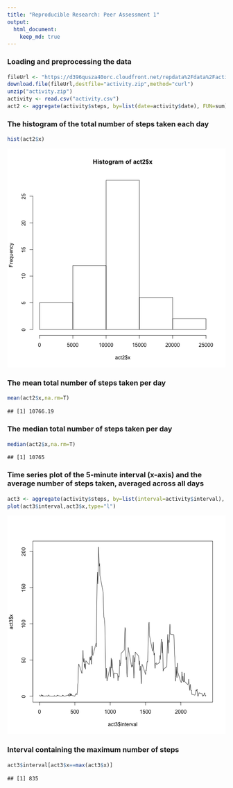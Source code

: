 ```yaml
---
title: "Reproducible Research: Peer Assessment 1"
output: 
  html_document:
    keep_md: true
---
```


### Loading and preprocessing the data


```r
fileUrl <- "https://d396qusza40orc.cloudfront.net/repdata%2Fdata%2Factivity.zip"
download.file(fileUrl,destfile="activity.zip",method="curl")
unzip("activity.zip")
activity <- read.csv("activity.csv")
act2 <- aggregate(activity$steps, by=list(date=activity$date), FUN=sum)
```

### The histogram of the total number of steps taken each day


```r
hist(act2$x)
```

![plot of chunk unnamed-chunk-2](figure/unnamed-chunk-2-1.png) 

### The mean total number of steps taken per day


```r
mean(act2$x,na.rm=T)
```

```
## [1] 10766.19
```

### The median total number of steps taken per day


```r
median(act2$x,na.rm=T)
```

```
## [1] 10765
```

### Time series plot of the 5-minute interval (x-axis) and the average number of steps taken, averaged across all days


```r
act3 <- aggregate(activity$steps, by=list(interval=activity$interval), FUN=mean, na.rm=T)
plot(act3$interval,act3$x,type="l")
```

![plot of chunk unnamed-chunk-5](figure/unnamed-chunk-5-1.png) 

### Interval containing the maximum number of steps


```r
act3$interval[act3$x==max(act3$x)]
```

```
## [1] 835
```
